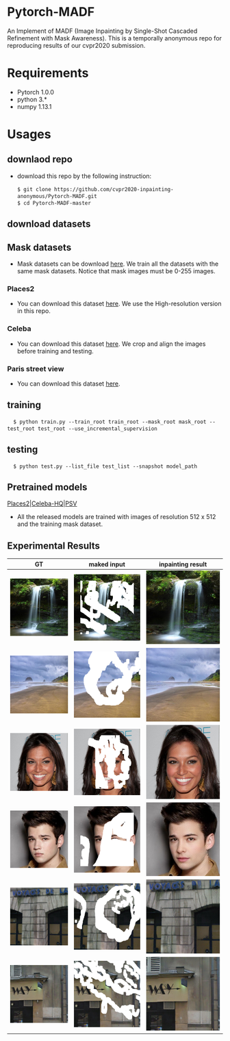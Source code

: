 # Pytorch-MADF

An Implement of MADF (Image Inpainting by Single-Shot Cascaded Refinement with Mask Awareness). This is a temporally anonymous repo for reproducing results of our cvpr2020 submission.

# Requirements
  - Pytorch 1.0.0
  - python 3.*
  - numpy 1.13.1
  
  
# Usages
  ## downlaod repo
  - download this repo by the following instruction:
  
        $ git clone https://github.com/cvpr2020-inpainting-anonymous/Pytorch-MADF.git
        $ cd Pytorch-MADF-master
      
  ## download datasets
  
  ## Mask datasets
  - Mask datasets can be download [here](https://nv-adlr.github.io/publication/partialconv-inpainting). We train all the datasets with the same mask datasets. Notice that mask images must be 0-255 images.


  ### Places2
  - You can download this dataset [here](http://places2.csail.mit.edu/download.html). We use the High-resolution version in this repo.
    
  
  ### Celeba
  - You can download this dataset [here](http://mmlab.ie.cuhk.edu.hk/projects/CelebA.html). We crop and align the images before training and testing.
  
  ### Paris street view
  - You can download this dataset [here](https://drive.google.com/open?id=1YXEMiAuaVjMm4jmoZPvMyddAmAyRPVfV).
 
  ## training
  
      $ python train.py --train_root train_root --mask_root mask_root --test_root test_root --use_incremental_supervision  
      
  ## testing
  
      $ python test.py --list_file test_list --snapshot model_path
      
  ## Pretrained models
  
  [Places2](https://drive.google.com/open?id=10iXhPEiOiNzTbM-Yc1GRy2-D9Xjmd1cI)|[Celeba-HQ](https://drive.google.com/open?id=1Jay0Ockr2iEW2FPHeFMkgczBLF_ZQaSy)|[PSV](https://drive.google.com/open?id=1cmrj_zod5eCsMavLVC4BGr9KavHXizkw)
  
  - All the released models are trained with images of resolution 512 x 512 and the training mask dataset. 
  
  ## Experimental Results
  | GT | maked input | inpainting result|
  |:-----------------:|:-----------------:|:-----------------:|
  | ![Alt test](/examples/places2/case2.png)| ![Alt test](/examples/places2/case2_input.png)| ![Alt test](/examples/places2/case2_output.png)||
  | ![Alt test](/examples/places2/case4.png)| ![Alt test](/examples/places2/case4_input.png)| ![Alt test](/examples/places2/case4_output.png)||
  | ![Alt test](/examples/celeba/case1.png)| ![Alt test](/examples/celeba/case1_input.png)| ![Alt test](/examples/celeba/case1_output.png)||
  | ![Alt test](/examples/celeba/case2.png)| ![Alt test](/examples/celeba/case2_input.png)| ![Alt test](/examples/celeba/case2_output.png)||
  | ![Alt test](/examples/psv/case3.png)| ![Alt test](/examples/psv/case3_input.png)| ![Alt test](/examples/psv/case3_output.png)||
  | ![Alt test](/examples/psv/case2.png)| ![Alt test](/examples/psv/case2_input.png)| ![Alt test](/examples/psv/case2_output.png)||
 
